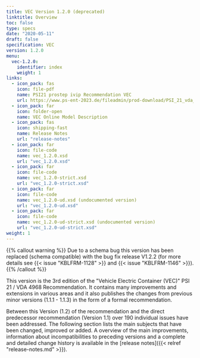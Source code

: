 ```yaml
---
title: VEC Version 1.2.0 (deprecated)
linktitle: Overview
toc: false
type: specs
date: "2020-05-11"
draft: false
specification: VEC
version: 1.2.0
menu:
  vec-1.2.0:
    identifier: index
    weight: 1
links:
  - icon_pack: fas
    icon: file-pdf
    name: PSI21 prostep ivip Recommendation VEC
    url: https://www.ps-ent-2023.de/fileadmin/prod-download/PSI_21_vda_4968_VEC_Specification_v1.2_pub_RZ.pdf
  - icon_pack: far
    icon: folder-open
    name: VEC Online Model Description
  - icon_pack: fas
    icon: shipping-fast
    name: Release Notes
    url: "release-notes"
  - icon_pack: far
    icon: file-code
    name: vec_1.2.0.xsd
    url: "vec_1.2.0.xsd"
  - icon_pack: far
    icon: file-code
    name: vec_1.2.0-strict.xsd
    url: "vec_1.2.0-strict.xsd"
  - icon_pack: far
    icon: file-code
    name: vec_1.2.0-ud.xsd (undocumented version)
    url: "vec_1.2.0-ud.xsd"
  - icon_pack: far
    icon: file-code
    name: vec_1.2.0-ud-strict.xsd (undocumented version)
    url: "vec_1.2.0-ud-strict.xsd"
weight: 1
---
```


{{% callout warning %}}
Due to a schema bug this version has been replaced (schema compatible) with the bug fix release V1.2.2 (for more details see {{< issue "KBLFRM-1128" >}} and {{< issue "KBLFRM-1146" >}}).
{{% /callout %}}

This version is the 3rd edition of the "Vehicle Electric Container (VEC)" PSI 21 / VDA 4968 Recommendation.
It contains many improvements and extensions in various areas and it also publishes the changes from
previous minor versions (1.1.1 - 1.1.3) in the form of a formal recommendation.

<!--more-->

Between this Version (1.2) of the recommendation and the direct predecessor recommendation (Version 1.1)
over 190 individual issues have been addressed. The following section lists the main subjects that have
been changed, improved or added. A overview of the main improvements, information about incompatibilities to
preceding versions and a complete and detailed change history is available in the [release notes]({{< relref "release-notes.md" >}}).
